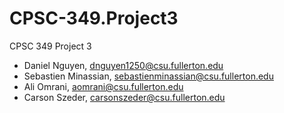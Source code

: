 # CPSC-349.Project3

CPSC 349 Project 3

- Daniel Nguyen, dnguyen1250@csu.fullerton.edu
- Sebastien Minassian, sebastienminassian@csu.fullerton.edu
- Ali Omrani, aomrani@csu.fullerton.edu
- Carson Szeder, carsonszeder@csu.fullerton.edu
